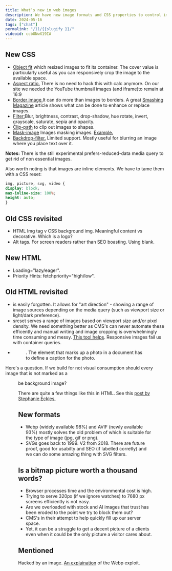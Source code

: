 ```yaml
---
title: What’s new in web images
description: We have new image formats and CSS properties to control images. But serving ever smaller and bigger screen resolutions efficiently is no easy feat.
date: 2024-05-16
tags: ["chat"]
permalink: "/11/{{slugify }}/"
videoid: ccbONwX19IA
---
```


New CSS
-------

*   [Object fit](https://developer.mozilla.org/en-US/docs/Web/CSS/object-fit) which resized images to fit its container. The cover value is particularly useful as you can responsively crop the image to the available space.
*   [Aspect ratio.](https://developer.mozilla.org/en-US/docs/Web/CSS/aspect-ratio) There is no need to hack this with calc anymore. On our site we needed the YouTube thumbnail images (and iframe)to remain at 16:9
*   [Border image.](https://developer.mozilla.org/en-US/docs/Web/CSS/border-image)It can do more than images to borders. A great [Smashing Magazine](https://www.smashingmagazine.com/2024/01/css-border-image-property/) article shows what can be done to enhance or replace images.
*   [Filter:](https://developer.mozilla.org/en-US/docs/Web/CSS/filter)Blur, brightness, contrast, drop-shadow, hue rotate, invert, grayscale, saturate, sepia and opacity.
*   [Clip-path](https://developer.mozilla.org/en-US/docs/Web/CSS/clip-path) to clip out images to shapes.
*   [Mask-image](https://developer.mozilla.org/en-US/docs/Web/CSS/mask-image) Images masking images. [Example.](https://www.w3schools.com/css/css3_masking.asp)
*   [Backdrop-filter.](https://developer.mozilla.org/en-US/docs/Web/CSS/backdrop-filter) Limited support. Mostly useful for blurring an image where you place text over it.

**Notes:** There is the still experimental prefers-reduced-data media query to get rid of non essential images.

Also worth noting is that images are inline elements. We have to tame them with a CSS reset:

```css
img, picture, svg, video {
display: block; 
max-inline-size: 100%;
height: auto;
}
```

Old CSS revisited
-----------------

*   HTML Img tag v CSS background img. Meaningful content vs decorative. Which is a logo?
*   Alt tags. For screen readers rather than SEO boasting. Using blank.

New HTML
--------

*   Loading="lazy/eager".
*   Priority Hints: fetchpriority="high/low".

Old HTML revisited
------------------

*   <picture> is easily forgotten. It allows for "art direction" - showing a range of image sources depending on the media query (such as viewport size or light/dark preference).
*   srcset serves a range of images based on viewport size and/or pixel density. We need something better as CMS's can never automate these efficently and manual writing and image cropping is overwhelmingly time consuming and messy. [This tool helps](https://www.responsivebreakpoints.com/). Responsive images fail us with container queries.
*   <figure>. The element that marks up a photo in a document has <figcaption> to define a caption for the photo.

Here's a question. If we build for not visual consumption should every image that is not marked as a <figure> be background image?

There are quite a few things like this in HTML. See this [post by Stephanie Eckles.](https://thinkdobecreate.com/articles/a-call-for-consensus-on-html-semantics/)

New formats
-----------

*   Webp (widely available 98%) and AVIF (newly available 93%) mostly solves the old problem of which is suitable for the type of image (jpg, gif or png).
*   SVGs goes back to 1999. V2 from 2018. There are future proof, good for usabilty and SEO (if labelled corretly) and we can do some amazing thing with SVG filters.

Is a bitmap picture worth a thousand words?
-------------------------------------------

*   Browser processes time and the environmental cost is high.
*   Trying to serve 320px (if we ignore watches) to 7680 px screens efficiently is not easy.
*   Are we overloaded with stock and AI images that trust has been eroded to the point we try to block them out?
*   CMS's in their attempt to help quickly fill up our server space.
*   Yet, it can be a struggle to get a decent picture of a clients even when it could be the only picture a visitor cares about.

Mentioned
---------

Hacked by an image. [An explaination](https://www.youtube.com/watch?v=89ysXVYH2Sk) of the Webp exploit.


